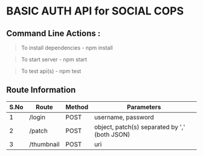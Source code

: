 # BASIC AUTH API for SOCIAL COPS

## Command Line Actions :

> To install dependencies - npm install

> To start server - npm start

> To test api(s) - npm test

## Route Information

S.No | Route | Method | Parameters
--- | --- | --- | ---
1 | /login | POST | username, password
2 | /patch | POST | object, patch(s) separated by ',' (both JSON)
3 | /thumbnail | POST | uri

